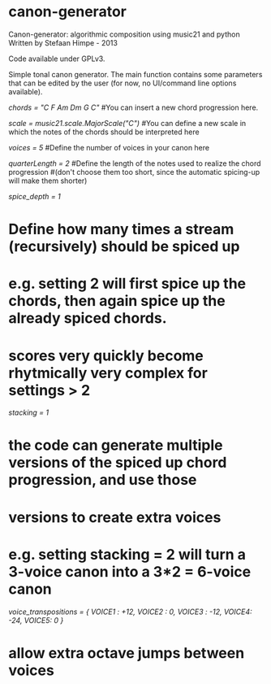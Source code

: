 canon-generator
===============

Canon-generator: algorithmic composition using music21 and python
Written by Stefaan Himpe - 2013

Code available under GPLv3. 

Simple tonal canon generator.
The main function contains some parameters that can be edited by
the user (for now, no UI/command line options available).

  *chords = "C F Am Dm G C"*
  #You can insert a new chord progression here.

  *scale = music21.scale.MajorScale("C")*
  #You can define a new scale in which the notes of the chords should be interpreted here

  *voices = 5*
  #Define the number of voices in your canon here

  *quarterLength = 2*
  #Define the length of the notes used to realize the chord progression
  #(don't choose them too short, since the automatic spicing-up will make them shorter)

  *spice\_depth = 1*
  # Define how many times a stream (recursively) should be spiced up
  # e.g. setting 2 will first spice up the chords, then again spice up the already spiced chords.
  # scores very quickly become rhytmically very complex for settings > 2

  *stacking = 1*
  # the code can generate multiple versions of the spiced up chord progression, and use those
  # versions to create extra voices
  # e.g. setting stacking = 2 will turn a 3-voice canon into a 3\*2 = 6-voice canon

  *voice_transpositions =  { VOICE1 : +12, VOICE2 : 0, VOICE3 : -12, VOICE4: -24, VOICE5: 0 }*
  # allow extra octave jumps between voices

